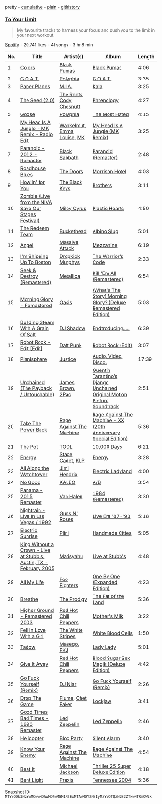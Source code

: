 pretty - [cumulative](/playlists/cumulative/37i9dQZF1DWUdtoEryrppL.md) - [plain](/playlists/plain/37i9dQZF1DWUdtoEryrppL) - [githistory](https://github.githistory.xyz/mackorone/spotify-playlist-archive/blob/main/playlists/plain/37i9dQZF1DWUdtoEryrppL)

### [To Your Limit](https://open.spotify.com/playlist/37i9dQZF1DWUdtoEryrppL)

> My favourite tracks to harness your focus and push you to the limit in your next workout.

[Spotify](https://open.spotify.com/user/spotify) - 20,741 likes - 41 songs - 3 hr 8 min

| No. | Title | Artist(s) | Album | Length |
|---|---|---|---|---|
| 1 | [Colors](https://open.spotify.com/track/6d4FWjx72iuRWzn1HwywLK) | [Black Pumas](https://open.spotify.com/artist/6eU0jV2eEZ8XTM7EmlguK6) | [Black Pumas](https://open.spotify.com/album/4KJGypBUe7ANibtri1msUe) | 4:06 |
| 2 | [G.O.A.T.](https://open.spotify.com/track/2aVAlLn2uez3xpcXxdiVek) | [Polyphia](https://open.spotify.com/artist/4vGrte8FDu062Ntj0RsPiZ) | [G.O.A.T.](https://open.spotify.com/album/6h5Mi2sGgCuPrLnMNnJC7A) | 3:35 |
| 3 | [Paper Planes](https://open.spotify.com/track/1ixbwbeBi5ufN4noUKmW5a) | [M.I.A.](https://open.spotify.com/artist/0QJIPDAEDILuo8AIq3pMuU) | [Kala](https://open.spotify.com/album/2xoj2gYed3IYmGWn3owSfu) | 3:25 |
| 4 | [The Seed \(2.0\)](https://open.spotify.com/track/6HxweNytuEQdmGeVtZPZz3) | [The Roots](https://open.spotify.com/artist/78xUyw6FkVZrRAtziFdtdu), [Cody Chesnutt](https://open.spotify.com/artist/3sO8muEXafy2NGwUZByrTr) | [Phrenology](https://open.spotify.com/album/01FOonRYntwISzaCSa7S7p) | 4:27 |
| 5 | [Goose](https://open.spotify.com/track/2v7iJcMoQcN40fK9XEb42q) | [Polyphia](https://open.spotify.com/artist/4vGrte8FDu062Ntj0RsPiZ) | [The Most Hated](https://open.spotify.com/album/0zFqkobYDLzAAHbK2lgc68) | 4:15 |
| 6 | [My Head Is A Jungle \- MK Remix \- Radio Edit](https://open.spotify.com/track/1yAAmuuGbPc6U6nsZHWliT) | [Wankelmut](https://open.spotify.com/artist/01e2lCvLZ4fLUIRy68nptH), [Emma Louise](https://open.spotify.com/artist/1A96iePIMNFBjLrjXEl718), [MK](https://open.spotify.com/artist/1yqxFtPHKcGcv6SXZNdyT9) | [My Head Is A Jungle \(MK Remix\)](https://open.spotify.com/album/45pS3qDQyuCSRQpQHht9pf) | 3:25 |
| 7 | [Paranoid \- 2012 \- Remaster](https://open.spotify.com/track/1Y373MqadDRtclJNdnUXVc) | [Black Sabbath](https://open.spotify.com/artist/5M52tdBnJaKSvOpJGz8mfZ) | [Paranoid \(Remaster\)](https://open.spotify.com/album/6r7LZXAVueS5DqdrvXJJK7) | 2:48 |
| 8 | [Roadhouse Blues](https://open.spotify.com/track/1Q5kgpp4pmyGqPwNBzkSrw) | [The Doors](https://open.spotify.com/artist/22WZ7M8sxp5THdruNY3gXt) | [Morrison Hotel](https://open.spotify.com/album/6AFLOkpJjFF652jevcSOZX) | 4:03 |
| 9 | [Howlin' for You](https://open.spotify.com/track/0grFc6klR3hxoHLcgCYsF4) | [The Black Keys](https://open.spotify.com/artist/7mnBLXK823vNxN3UWB7Gfz) | [Brothers](https://open.spotify.com/album/7qE6RXYyz5kj5Tll7mJU0v) | 3:11 |
| 10 | [Zombie \(Live from the NIVA Save Our Stages Festival\)](https://open.spotify.com/track/0olaaJrCBTMJJvqPdvNpsx) | [Miley Cyrus](https://open.spotify.com/artist/5YGY8feqx7naU7z4HrwZM6) | [Plastic Hearts](https://open.spotify.com/album/5BRhg6NSEZOj0BR6Iz56fR) | 4:50 |
| 11 | [The Redeem Team](https://open.spotify.com/track/6mCoKKvZeZGqmI8Q7gK0Ym) | [Buckethead](https://open.spotify.com/artist/0fDF0jjmdouCIeWhNnblwV) | [Albino Slug](https://open.spotify.com/album/5ZdCQFLJyTpXM1tcykCFdb) | 5:01 |
| 12 | [Angel](https://open.spotify.com/track/7uv632EkfwYhXoqf8rhYrg) | [Massive Attack](https://open.spotify.com/artist/6FXMGgJwohJLUSr5nVlf9X) | [Mezzanine](https://open.spotify.com/album/49MNmJhZQewjt06rpwp6QR) | 6:19 |
| 13 | [I'm Shipping Up To Boston](https://open.spotify.com/track/7rSERmjAT38lC5QhJ8hnQc) | [Dropkick Murphys](https://open.spotify.com/artist/7w9jdhcgHNdiPeNPUoFSlx) | [The Warrior's Code](https://open.spotify.com/album/2sZGDqHfU884z3iFris122) | 2:33 |
| 14 | [Seek & Destroy \(Remastered\)](https://open.spotify.com/track/5DrNFzZZZVfXaEZCaceKnp) | [Metallica](https://open.spotify.com/artist/2ye2Wgw4gimLv2eAKyk1NB) | [Kill 'Em All \(Remastered\)](https://open.spotify.com/album/0vNBQof86Lv5gLuf26ML7o) | 6:54 |
| 15 | [Morning Glory \- Remastered](https://open.spotify.com/track/1H0K1GVwLteCZrPquy7qkM) | [Oasis](https://open.spotify.com/artist/2DaxqgrOhkeH0fpeiQq2f4) | [\(What's The Story\) Morning Glory? \(Deluxe Remastered Edition\)](https://open.spotify.com/album/6tOe4eAF8xNhEkl9WyvsE4) | 5:03 |
| 16 | [Building Steam With A Grain Of Salt](https://open.spotify.com/track/4cucslsiEgezV2o900Ykg3) | [DJ Shadow](https://open.spotify.com/artist/5CE2IfdYZEQGIDsfiRm8SI) | [Endtroducing.....](https://open.spotify.com/album/4wvqGLk1HThPA0b5lzRK2l) | 6:39 |
| 17 | [Robot Rock \- Edit \[Edit\]](https://open.spotify.com/track/2gvSbIHvBKebtleZClEC9L) | [Daft Punk](https://open.spotify.com/artist/4tZwfgrHOc3mvqYlEYSvVi) | [Robot Rock \(Edit\)](https://open.spotify.com/album/6nwye4zd7OY5FmMKZRMiDl) | 3:07 |
| 18 | [Planisphere](https://open.spotify.com/track/18IARgL5t0TkfCvARd8Ndn) | [Justice](https://open.spotify.com/artist/1gR0gsQYfi6joyO1dlp76N) | [Audio, Video, Disco.](https://open.spotify.com/album/0dLnnm4PjeyqM4CoHqo6DI) | 17:39 |
| 19 | [Unchained \(The Payback / Untouchable\)](https://open.spotify.com/track/47Zqlw3jmibtVPy8usPjBj) | [James Brown](https://open.spotify.com/artist/7GaxyUddsPok8BuhxN6OUW), [2Pac](https://open.spotify.com/artist/1ZwdS5xdxEREPySFridCfh) | [Quentin Tarantino’s Django Unchained Original Motion Picture Soundtrack](https://open.spotify.com/album/0m7dZQ6nLNjDI78hBmpG1L) | 2:51 |
| 20 | [Take The Power Back](https://open.spotify.com/track/25CbtOzU8Pn17SAaXFjIR3) | [Rage Against The Machine](https://open.spotify.com/artist/2d0hyoQ5ynDBnkvAbJKORj) | [Rage Against The Machine \- XX \(20th Anniversary Special Edition\)](https://open.spotify.com/album/4Io5vWtmV1rFj4yirKb4y4) | 5:36 |
| 21 | [The Pot](https://open.spotify.com/track/1lATXTBJDHwawvT1UfxWu3) | [TOOL](https://open.spotify.com/artist/2yEwvVSSSUkcLeSTNyHKh8) | [10,000 Days](https://open.spotify.com/album/1fvWYcbjuycyHpzNPH1Vfk) | 6:21 |
| 22 | [Energy](https://open.spotify.com/track/7gOdmNazfs5qdtsgWOB1Z4) | [Stace Cadet](https://open.spotify.com/artist/4C825UjHAWCMvdZwbtpwDT), [KLP](https://open.spotify.com/artist/3cWOwptrfEuGMJ2cM7ipc3) | [Energy](https://open.spotify.com/album/4jnCb5V9ru3GAHtNr7rfkS) | 3:28 |
| 23 | [All Along the Watchtower](https://open.spotify.com/track/2aoo2jlRnM3A0NyLQqMN2f) | [Jimi Hendrix](https://open.spotify.com/artist/776Uo845nYHJpNaStv1Ds4) | [Electric Ladyland](https://open.spotify.com/album/5z090LQztiqh13wYspQvKQ) | 4:00 |
| 24 | [No Good](https://open.spotify.com/track/0Tr5G2mE56eLUGvCaXRM8I) | [KALEO](https://open.spotify.com/artist/7jdFEYD2LTYjfwxOdlVjmc) | [A/B](https://open.spotify.com/album/4he4SQup02hEIQdwhZlZlk) | 3:54 |
| 25 | [Panama \- 2015 Remaster](https://open.spotify.com/track/05RgAMGypEvqhNs5hPCbMS) | [Van Halen](https://open.spotify.com/artist/2cnMpRsOVqtPMfq7YiFE6K) | [1984 \(Remastered\)](https://open.spotify.com/album/3REUXdj5OPKhuDTrTtCBU0) | 3:30 |
| 26 | [Nightrain \- Live In Las Vegas / 1992](https://open.spotify.com/track/47RpfR3kbNntqk4Tslu2GT) | [Guns N' Roses](https://open.spotify.com/artist/3qm84nBOXUEQ2vnTfUTTFC) | [Live Era '87\-'93](https://open.spotify.com/album/3ZwjaVcnVo2TwhK8N8WWVs) | 5:18 |
| 27 | [Electric Sunrise](https://open.spotify.com/track/4ZskYxIkEE0PhYCLHsxcF6) | [Plini](https://open.spotify.com/artist/3Gs10XJ4S4OEFrMRqZJcic) | [Handmade Cities](https://open.spotify.com/album/4cJ8qhE71x97swkaMQhGcr) | 5:05 |
| 28 | [King Without a Crown \- Live at Stubb's, Austin, TX \- February 2005](https://open.spotify.com/track/6yalDzJGNoUQ2qSDlAdqU8) | [Matisyahu](https://open.spotify.com/artist/5eyMzR1hYiEZtN2c9ly2kw) | [Live at Stubb's](https://open.spotify.com/album/6kfMhZYXTwm9HGMJuLl7HO) | 4:48 |
| 29 | [All My Life](https://open.spotify.com/track/6tsojOQ5wHaIjKqIryLZK6) | [Foo Fighters](https://open.spotify.com/artist/7jy3rLJdDQY21OgRLCZ9sD) | [One By One \(Expanded Edition\)](https://open.spotify.com/album/1zQ6F8gMagKcPL4SoA80cx) | 4:23 |
| 30 | [Breathe](https://open.spotify.com/track/4ZtqsOdBbS6GoedzzRGSo9) | [The Prodigy](https://open.spotify.com/artist/4k1ELeJKT1ISyDv8JivPpB) | [The Fat of the Land](https://open.spotify.com/album/2qivROlvQ8BcUKTaCA7dL2) | 5:36 |
| 31 | [Higher Ground \- Remastered 2003](https://open.spotify.com/track/5arVt2Wg0zbiWwAOZef2Nl) | [Red Hot Chili Peppers](https://open.spotify.com/artist/0L8ExT028jH3ddEcZwqJJ5) | [Mother's Milk](https://open.spotify.com/album/1oOkcBu5bgkUzZTvKD1m8z) | 3:22 |
| 32 | [Fell In Love With a Girl](https://open.spotify.com/track/21Qsj3cMVCx2xF2EVVNbEu) | [The White Stripes](https://open.spotify.com/artist/4F84IBURUo98rz4r61KF70) | [White Blood Cells](https://open.spotify.com/album/6Xvc1TfpVEhDeHhmTQEtp0) | 1:50 |
| 33 | [Tadow](https://open.spotify.com/track/51rPRW8NjxZoWPPjnRGzHw) | [Masego](https://open.spotify.com/artist/3ycxRkcZ67ALN3GQJ57Vig), [FKJ](https://open.spotify.com/artist/2FwDTncULUnmANIh7qKa5z) | [Lady Lady](https://open.spotify.com/album/2wqG59dVVQlJaxoO7N0LJt) | 5:01 |
| 34 | [Give It Away](https://open.spotify.com/track/0uppYCG86ajpV2hSR3dJJ0) | [Red Hot Chili Peppers](https://open.spotify.com/artist/0L8ExT028jH3ddEcZwqJJ5) | [Blood Sugar Sex Magik \(Deluxe Edition\)](https://open.spotify.com/album/30Perjew8HyGkdSmqguYyg) | 4:42 |
| 35 | [Go Fuck Yourself \(Remix\)](https://open.spotify.com/track/1YBj77cTrq9MIgXQ5yyJms) | [DJ Niar](https://open.spotify.com/artist/2rtPyiVUJL2wvJXTJL4nWx) | [Go Fuck Yourself \(Remix\)](https://open.spotify.com/album/7GuaTwNkMECD8065eK3nOz) | 2:26 |
| 36 | [Drop The Game](https://open.spotify.com/track/06WnUZymWyJamDivTWqJZA) | [Flume](https://open.spotify.com/artist/6nxWCVXbOlEVRexSbLsTer), [Chet Faker](https://open.spotify.com/artist/6UcJxoeHWWWyT5HZP064om) | [Lockjaw](https://open.spotify.com/album/4wngUMjPQwiOngxqKPuh5p) | 3:41 |
| 37 | [Good Times Bad Times \- 1993 Remaster](https://open.spotify.com/track/0QwZfbw26QeUoIy82Z2jYp) | [Led Zeppelin](https://open.spotify.com/artist/36QJpDe2go2KgaRleHCDTp) | [Led Zeppelin](https://open.spotify.com/album/3ycjBixZf7S3WpC5WZhhUK) | 2:46 |
| 38 | [Helicopter](https://open.spotify.com/track/7vjzFWG4neQ9YYMN9yZ9hr) | [Bloc Party](https://open.spotify.com/artist/3MM8mtgFzaEJsqbjZBSsHJ) | [Silent Alarm](https://open.spotify.com/album/0urhQCsjpczjC8zbTMtd8t) | 3:40 |
| 39 | [Know Your Enemy](https://open.spotify.com/track/1IDAJagxB9AQjjYXaiDK1j) | [Rage Against The Machine](https://open.spotify.com/artist/2d0hyoQ5ynDBnkvAbJKORj) | [Rage Against The Machine](https://open.spotify.com/album/4LaRYkT4oy47wEuQgkLBul) | 4:54 |
| 40 | [Beat It](https://open.spotify.com/track/1OOtq8tRnDM8kG2gqUPjAj) | [Michael Jackson](https://open.spotify.com/artist/3fMbdgg4jU18AjLCKBhRSm) | [Thriller 25 Super Deluxe Edition](https://open.spotify.com/album/1C2h7mLntPSeVYciMRTF4a) | 4:18 |
| 41 | [Bent Light](https://open.spotify.com/track/4cZRwZrq64bA6Kefaup5v3) | [Praxis](https://open.spotify.com/artist/7HUToZAiTbs402RFlGb6nF) | [Tennessee 2004](https://open.spotify.com/album/4Gra5ONFja6kNJqvOArntO) | 5:36 |

Snapshot ID: `MTYxODk3NzYwMCwwMDAwMDAwMGM1M2ExMTAwMDY2NzIyMzYwOTQzN2E2ZTkwMTRmOWZk`
